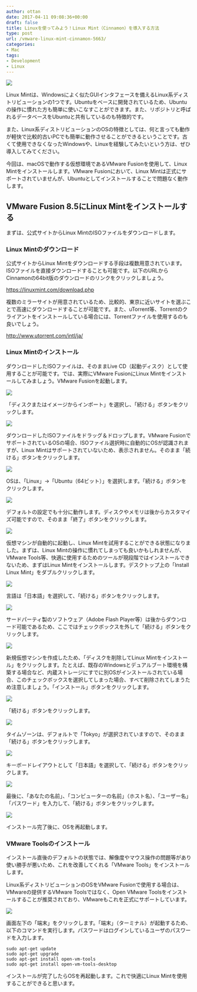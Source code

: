 ```yaml
---
author: ottan
date: 2017-04-11 09:08:36+00:00
draft: false
title: Linuxを使ってみよう！Linux Mint（Cinnamon）を導入する方法
type: post
url: /vmware-linux-mint-cinnamon-5663/
categories:
- Mac
tags:
- Development
- Linux
---
```


![](/images/2017/04/170411-58ec97c0c5d9c.jpg)






Linux Mintは、Windowsによく似たGUIインタフェースを備えるLinux系ディストリビューションの1つです。Ubuntuをベースに開発されているため、Ubuntuの操作に慣れた方も簡単に使いこなすことができます。また、リポジトリと呼ばれるデータベースをUbuntuと共有しているのも特徴的です。





また、Linux系ディストリビューションのOSの特徴としては、何と言っても動作が軽快で比較的古いPCでも簡単に動作させることができるということです。古くて使用できなくなったWindowsや、Linuxを経験してみたいという方は、ぜひ導入してみてください。





今回は、macOSで動作する仮想環境であるVMware Fusionを使用して、Linux Mintをインストールします。VMware Fusionにおいて、Linux Mintは正式にサポートされていませんが、Ubuntuとしてインストールすることで問題なく動作します。





## VMware Fusion 8.5にLinux Mintをインストールする





まずは、公式サイトからLinux MintのISOファイルをダウンロードします。





### Linux Mintのダウンロード





公式サイトからLinux Mintをダウンロードする手段は複数用意されています。ISOファイルを直接ダウンロードすることも可能です。以下のURLからCinnamonの64bit版のダウンロードのリンクをクリックしましょう。



https://linuxmint.com/download.php



複数のミラーサイトが用意されているため、比較的、東京に近いサイトを選ぶことで高速にダウンロードすることが可能です。また、uTorrent等、Torrentのクライアントをインストールしている場合には、Torrentファイルを使用するのも良いでしょう。



http://www.utorrent.com/intl/ja/



### Linux Mintのインストール





ダウンロードしたISOファイルは、そのままLive CD（起動ディスク）として使用することが可能です。では、実際にVMware FusionにLinux Mintをインストールしてみましょう。VMware Fusionを起動します。





![](/images/2017/04/170411-58ec97ca9645e.png)






「ディスクまたはイメージからインポート」を選択し、「続ける」ボタンをクリックします。





![](/images/2017/04/170411-58ec97d09ba9e.png)






ダウンロードしたISOファイルをドラッグ＆ドロップします。VMware FusionでサポートされているOSの場合、ISOファイル選択時に自動的にOSが認識されますが、Linux Mintはサポートされていないため、表示されません。そのまま「続ける」ボタンをクリックします。





![](/images/2017/04/170411-58ec97d68865c.png)






OSは、「Linux」→「Ubuntu（64ビット）」を選択します。「続ける」ボタンをクリックします。





![](/images/2017/04/170411-58ec97dcca54f.png)






デフォルトの設定でも十分に動作します。ディスクやメモリは後からカスタマイズ可能ですので、そのまま「終了」ボタンをクリックします。





![](/images/2017/04/170411-58ec97e43c825.png)






仮想マシンが自動的に起動し、Linux Mintを試用することができる状態になりました。まずは、Linux Mintの操作に慣れてしまっても良いかもしれませんが、VMware Tools等、快適に使用するためのツールが現段階ではインストールできないため、まずはLinux Mintをインストールします。デスクトップ上の「Install Linux Mint」をダブルクリックします。





![](/images/2017/04/170411-58ec97ea25174.png)






言語は「日本語」を選択して、「続ける」ボタンをクリックします。





![](/images/2017/04/170411-58ec97ef81e1a.png)






サードパーティ製のソフトウェア（Adobe Flash Player等）は後からダウンロード可能であるため、ここではチェックボックスを外して「続ける」ボタンをクリックします。





![](/images/2017/04/170411-58ec97f6d0459.png)






新規仮想マシンを作成したため、「ディスクを削除してLinux Mintをインストール」をクリックします。たとえば、既存のWindowsとデュアルブート環境を構築する場合など、内蔵ストレージにすでに別OSがインストールされている場合、このチェックボックスを選択してしまった場合、すべて削除されてしまうため注意しましょう。「インストール」ボタンをクリックします。





![](/images/2017/04/170411-58ec97fe246b7.png)






「続ける」ボタンをクリックします。





![](/images/2017/04/170411-58ec9806be802.png)






タイムゾーンは、デフォルトで「Tokyo」が選択されていますので、そのまま「続ける」ボタンをクリックします。





![](/images/2017/04/170411-58ec980d97752.png)






キーボードレイアウトとして「日本語」を選択して、「続ける」ボタンをクリックします。





![](/images/2017/04/170411-58ec98147934a.png)






最後に、「あなたの名前」、「コンピューターの名前」（ホスト名）、「ユーザー名」「パスワード」を入力して、「続ける」ボタンをクリックします。





![](/images/2017/04/170411-58ec981d0b200.png)






インストール完了後に、OSを再起動します。





### VMware Toolsのインストール





インストール直後のデフォルトの状態では、解像度やマウス操作の問題等があり使い勝手が悪いため、これを改善してくれる「VMware Tools」をインストールします。





Linux系ディストリビューションのOSをVMware Fusionで使用する場合は、VMwareの提供するVMware Toolsではなく、Open VMware Toolsをインストールすることが推奨されており、VMwareもこれを正式にサポートしています。





![](/images/2017/04/170411-58ec982535633.png)






画面左下の「端末」をクリックします。「端末」（ターミナル）が起動するため、以下のコマンドを実行します。パスワードはログインしているユーザのパスワードを入力します。




    
    sudo apt-get update
    sudo apt-get upgrade
    sudo apt-get install open-vm-tools
    sudo apt-get install open-vm-tools-desktop





インストールが完了したらOSを再起動します。これで快適にLinux Mintを使用することができると思います。
